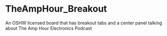 TheAmpHour_Breakout
===================

An OSHW licensed board that has breakout tabs and a center panel talking about The Amp Hour Electronics Podcast
